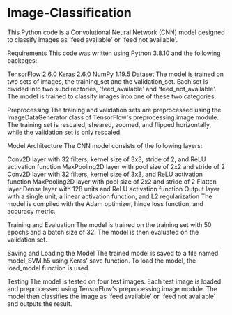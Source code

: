 # Image-Classification


This Python code is a Convolutional Neural Network (CNN) model designed to classify images as 'feed available' or 'feed not available'.

Requirements
This code was written using Python 3.8.10 and the following packages:

TensorFlow 2.6.0
Keras 2.6.0
NumPy 1.19.5
Dataset
The model is trained on two sets of images, the training_set and the validation_set. Each set is divided into two subdirectories, 'feed_available' and 'feed_not_available'. The model is trained to classify images into one of these two categories.

Preprocessing
The training and validation sets are preprocessed using the ImageDataGenerator class of TensorFlow's preprocessing.image module. The training set is rescaled, sheared, zoomed, and flipped horizontally, while the validation set is only rescaled.

Model Architecture
The CNN model consists of the following layers:

Conv2D layer with 32 filters, kernel size of 3x3, stride of 2, and ReLU activation function
MaxPooling2D layer with pool size of 2x2 and stride of 2
Conv2D layer with 32 filters, kernel size of 3x3, and ReLU activation function
MaxPooling2D layer with pool size of 2x2 and stride of 2
Flatten layer
Dense layer with 128 units and ReLU activation function
Output layer with a single unit, a linear activation function, and L2 regularization
The model is compiled with the Adam optimizer, hinge loss function, and accuracy metric.

Training and Evaluation
The model is trained on the training set with 50 epochs and a batch size of 32. The model is then evaluated on the validation set.

Saving and Loading the Model
The trained model is saved to a file named model_SVM.h5 using Keras' save function. To load the model, the load_model function is used.

Testing
The model is tested on four test images. Each test image is loaded and preprocessed using TensorFlow's preprocessing.image module. The model then classifies the image as 'feed available' or 'feed not available' and outputs the result.
